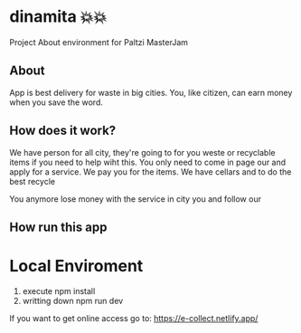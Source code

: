# dinamita 💥💥
Project About environment for Paltzi MasterJam


## About

App is best delivery for waste in big cities. You, like citizen, can earn money when you save the word.

## How does it work?

We have person for all city, they're going to for you weste or recyclable items if you need to help wiht this. You only need to come in page our and apply for a service.
We pay you for the items. We have cellars and to do the best recycle

You anymore lose money with the service in city you and follow our

## How run this app

# Local Enviroment
1. execute npm install
2. writting down npm run dev

If you want to get online access go to:
https://e-collect.netlify.app/
